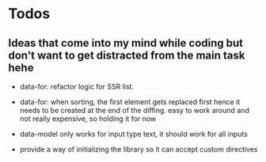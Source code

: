 # Todos
## Ideas that come into my mind while coding but don't want to get distracted from the main task hehe

- data-for: refactor logic for SSR list.

- data-for: when sorting, the first element gets replaced first hence it needs to be created at the end of the diffing.
easy to work around and not really expensive, so holding it for now

- data-model only works for input type text, it should work for all inputs

- provide a way of initializing the library so it can accept custom directives